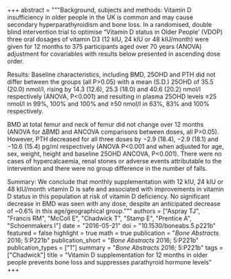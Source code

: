 +++
abstract = """Background, subjects and methods: Vitamin D insufficiency in older people in the UK is common and may cause secondary hyperparathyroidism and bone loss. In a randomised, double blind intervention trial to optimise “Vitamin D status in Older People’ (VDOP) three oral dosages of vitamin D3 (12 kIU, 24 kIU or 48 kIU/month) were given for 12 months to 375 participants aged over 70 years (ANOVA) adjustment for covariables with results below presented in ascending dose order.

Results: Baseline characteristics, including BMD, 25OHD and PTH did not differ between the groups (all P>0.05) with a mean (S.D.) 25OHD of 35.5 (20.0) nmol/l, rising by 14.3 (12.6), 25.3 (18.0) and 40.6 (20.2) nmol/l respectively (ANOVA, P<0.001) and resulting in plasma 25OHD levels ≥25 nmol/l in 99%, 100% and 100% and ≥50 nmol/l in 63%, 83% and 100% respectively.

BMD at total femur and neck of femur did not change over 12 months (ANOVA for ΔBMD and ANCOVA comparisons between doses, all P>0.05). However, PTH decreased for all three doses by −2.9 (18.4), −2.9 (18.1) and −10.6 (15.4) pg/ml respectively (ANOVA P<0.001 and when adjusted for age, sex, weight, height and baseline 25OHD ANCOVA, P<0.001). There were no cases of hypercalcaemia, renal stones or adverse events attributable to the intervention and there were no group difference in the number of falls.

Summary: We conclude that monthly supplementation with 12 kIU, 24 kIU or 48 kIU/month vitamin D is safe and associated with improvements in vitamin D status in this population at risk of vitamin D deficiency. No significant decrease in BMD was seen with any dose, despite an anticipated decrease of ~0.6% in this age/geographical group."""
authors = ["Aspray TJ", "Francis RM", "McColl E", "Chadwick T", "Stamp E", "Prentice A", "Schoenmakers I"]
date = "2016-05-21"
doi = "10.1530/boneabs.5.p221b"
featured = false
highlight = true
math = true
publication = "*Bone Abstracts* 2016; 5:P221b"
publication_short = "*Bone Abstracts* 2016; 5:P221b"
publication_types = ["1"]
summary = "*Bone Abstracts* 2016; 5:P221b"
tags = ["Chadwick"]
title = "Vitamin D supplementation for 12 months in older people prevents bone loss and suppresses parathyroid hormone levels"
+++
